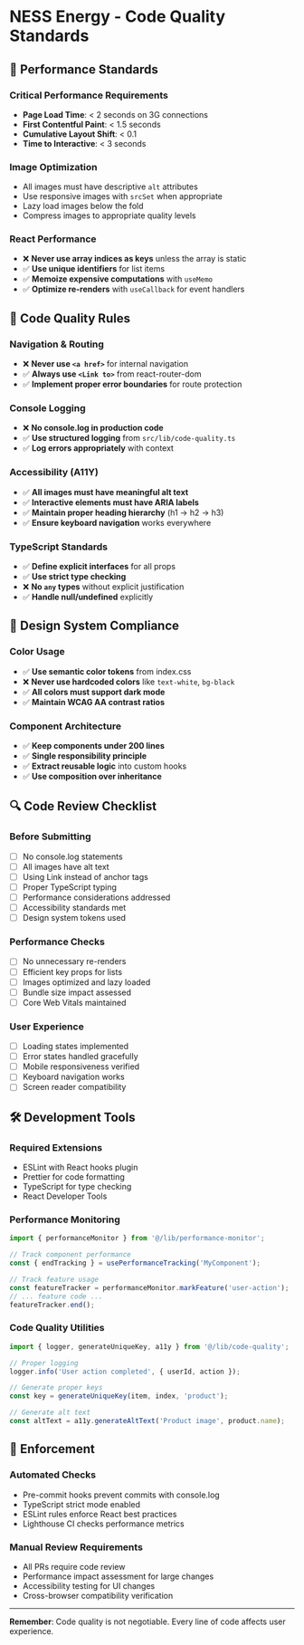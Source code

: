 # NESS Energy - Code Quality Standards

## 🚀 Performance Standards

### Critical Performance Requirements
- **Page Load Time**: < 2 seconds on 3G connections
- **First Contentful Paint**: < 1.5 seconds
- **Cumulative Layout Shift**: < 0.1
- **Time to Interactive**: < 3 seconds

### Image Optimization
- All images must have descriptive `alt` attributes
- Use responsive images with `srcSet` when appropriate
- Lazy load images below the fold
- Compress images to appropriate quality levels

### React Performance
- ❌ **Never use array indices as keys** unless the array is static
- ✅ **Use unique identifiers** for list items
- ✅ **Memoize expensive computations** with `useMemo`
- ✅ **Optimize re-renders** with `useCallback` for event handlers

## 🔧 Code Quality Rules

### Navigation & Routing
- ❌ **Never use `<a href>`** for internal navigation
- ✅ **Always use `<Link to>`** from react-router-dom
- ✅ **Implement proper error boundaries** for route protection

### Console Logging
- ❌ **No console.log in production code**
- ✅ **Use structured logging** from `src/lib/code-quality.ts`
- ✅ **Log errors appropriately** with context

### Accessibility (A11Y)
- ✅ **All images must have meaningful alt text**
- ✅ **Interactive elements must have ARIA labels**
- ✅ **Maintain proper heading hierarchy** (h1 → h2 → h3)
- ✅ **Ensure keyboard navigation** works everywhere

### TypeScript Standards
- ✅ **Define explicit interfaces** for all props
- ✅ **Use strict type checking**
- ❌ **No `any` types** without explicit justification
- ✅ **Handle null/undefined** explicitly

## 🎨 Design System Compliance

### Color Usage
- ✅ **Use semantic color tokens** from index.css
- ❌ **Never use hardcoded colors** like `text-white`, `bg-black`
- ✅ **All colors must support dark mode**
- ✅ **Maintain WCAG AA contrast ratios**

### Component Architecture
- ✅ **Keep components under 200 lines**
- ✅ **Single responsibility principle**
- ✅ **Extract reusable logic** into custom hooks
- ✅ **Use composition over inheritance**

## 🔍 Code Review Checklist

### Before Submitting
- [ ] No console.log statements
- [ ] All images have alt text
- [ ] Using Link instead of anchor tags
- [ ] Proper TypeScript typing
- [ ] Performance considerations addressed
- [ ] Accessibility standards met
- [ ] Design system tokens used

### Performance Checks
- [ ] No unnecessary re-renders
- [ ] Efficient key props for lists
- [ ] Images optimized and lazy loaded
- [ ] Bundle size impact assessed
- [ ] Core Web Vitals maintained

### User Experience
- [ ] Loading states implemented
- [ ] Error states handled gracefully
- [ ] Mobile responsiveness verified
- [ ] Keyboard navigation works
- [ ] Screen reader compatibility

## 🛠️ Development Tools

### Required Extensions
- ESLint with React hooks plugin
- Prettier for code formatting
- TypeScript for type checking
- React Developer Tools

### Performance Monitoring
```typescript
import { performanceMonitor } from '@/lib/performance-monitor';

// Track component performance
const { endTracking } = usePerformanceTracking('MyComponent');

// Track feature usage
const featureTracker = performanceMonitor.markFeature('user-action');
// ... feature code ...
featureTracker.end();
```

### Code Quality Utilities
```typescript
import { logger, generateUniqueKey, a11y } from '@/lib/code-quality';

// Proper logging
logger.info('User action completed', { userId, action });

// Generate proper keys
const key = generateUniqueKey(item, index, 'product');

// Generate alt text
const altText = a11y.generateAltText('Product image', product.name);
```

## 🚨 Enforcement

### Automated Checks
- Pre-commit hooks prevent commits with console.log
- TypeScript strict mode enabled
- ESLint rules enforce React best practices
- Lighthouse CI checks performance metrics

### Manual Review Requirements
- All PRs require code review
- Performance impact assessment for large changes
- Accessibility testing for UI changes
- Cross-browser compatibility verification

---

**Remember**: Code quality is not negotiable. Every line of code affects user experience.